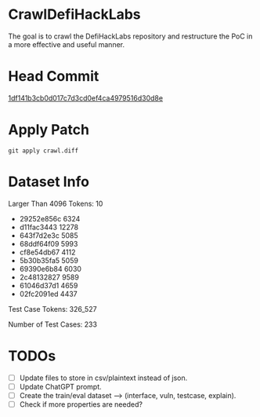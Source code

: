 # CrawlDefiHackLabs
The goal is to crawl the DefiHackLabs repository and restructure the PoC in a more effective and useful manner.

# Head Commit
[1df141b3cb0d017c7d3cd0ef4ca4979516d30d8e](https://github.com/SunWeb3Sec/DeFiHackLabs/tree/1df141b3cb0d017c7d3cd0ef4ca4979516d30d8e)

# Apply Patch
```
git apply crawl.diff
```

# Dataset Info
Larger Than 4096 Tokens: 10

- 29252e856c 6324
- d11fac3443 12278
- 643f7d2e3c 5085
- 68ddf64f09 5993
- cf8e54db67 4112
- 5b30b35fa5 5059
- 69390e6b84 6030
- 2c48132827 9589
- 61046d37d1 4659
- 02fc2091ed 4437

Test Case Tokens: 326_527

Number of Test Cases: 233

# TODOs
- [ ] Update files to store in csv/plaintext instead of json.
- [ ] Update ChatGPT prompt.
- [ ] Create the train/eval dataset --> (interface, vuln, testcase, explain).
- [ ] Check if more properties are needed?
